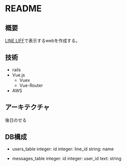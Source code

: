 # README

## 概要
[LINE LIFF](https://developers.line.biz/ja/docs/liff/)で表示するwebを作成する。

## 技術
- rails
- Vue.js
  - Vuex
  - Vue-Router
- AWS

## アーキテクチャ
後日のせる

## DB構成
- users_table
integer: id
integer: line_id
string:  name


- messages_table
integer: id
integer: user_id
text: string

